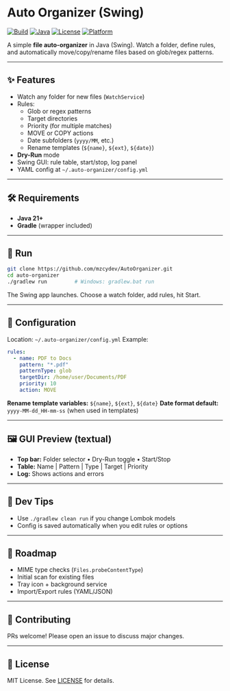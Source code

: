 # Auto Organizer (Swing)

[![Build](https://img.shields.io/badge/build-Gradle-blue)](./)
[![Java](https://img.shields.io/badge/Java-21%2B-orange)](https://adoptium.net/)
[![License](https://img.shields.io/badge/license-MIT-green)](LICENSE)
[![Platform](https://img.shields.io/badge/platform-Windows%20|%20Linux%20|%20macOS-lightgrey)](#)

A simple **file auto-organizer** in Java (Swing). Watch a folder, define rules, and automatically move/copy/rename files based on glob/regex patterns.

---

## ✨ Features
- Watch any folder for new files (`WatchService`)
- Rules:
    - Glob or regex patterns
    - Target directories
    - Priority (for multiple matches)
    - MOVE or COPY actions
    - Date subfolders (`yyyy/MM`, etc.)
    - Rename templates (`${name}`, `${ext}`, `${date}`)
- **Dry-Run** mode
- Swing GUI: rule table, start/stop, log panel
- YAML config at `~/.auto-organizer/config.yml`

---

## 🛠 Requirements
- **Java 21+**
- **Gradle** (wrapper included)

---

## 🚀 Run

```bash
git clone https://github.com/mzcydev/AutoOrganizer.git
cd auto-organizer
./gradlew run         # Windows: gradlew.bat run
```

The Swing app launches. Choose a watch folder, add rules, hit Start.

---

## 📂 Configuration

Location: `~/.auto-organizer/config.yml`
Example:

```yaml
rules:
  - name: PDF to Docs
    pattern: "*.pdf"
    patternType: glob
    targetDir: /home/user/Documents/PDF
    priority: 10
    action: MOVE
```

**Rename template variables:** `${name}`, `${ext}`, `${date}`
**Date format default:** `yyyy-MM-dd_HH-mm-ss` (when used in templates)

---

## 🖼 GUI Preview (textual)

* **Top bar:** Folder selector • Dry-Run toggle • Start/Stop
* **Table:** Name | Pattern | Type | Target | Priority
* **Log:** Shows actions and errors

---

## 🧪 Dev Tips

* Use `./gradlew clean run` if you change Lombok models
* Config is saved automatically when you edit rules or options

---

## 📌 Roadmap

* MIME type checks (`Files.probeContentType`)
* Initial scan for existing files
* Tray icon + background service
* Import/Export rules (YAML/JSON)

---

## 🤝 Contributing

PRs welcome! Please open an issue to discuss major changes.

---

## 📜 License

MIT License. See [LICENSE](LICENSE) for details.
